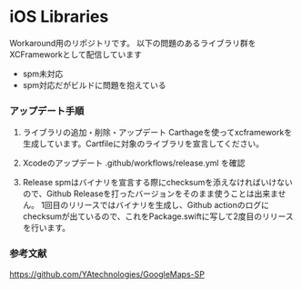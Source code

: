 # iOS Libraries

Workaround用のリポジトリです。
以下の問題のあるライブラリ群をXCFrameworkとして配信しています
- spm未対応
- spm対応だがビルドに問題を抱えている

### アップデート手順
1. ライブラリの追加・削除・アップデート
Carthageを使ってxcframeworkを生成しています。Cartfileに対象のライブラリを宣言してください。

2. Xcodeのアップデート
.github/workflows/release.yml を確認

3. Release
spmはバイナリを宣言する際にchecksumを添えなければいけないので、Github Releaseを打ったバージョンをそのまま使うことは出来ません。
1回目のリリースではバイナリを生成し、Github actionのログにchecksumが出ているので、これをPackage.swiftに写して2度目のリリースを行います。


### 参考文献
https://github.com/YAtechnologies/GoogleMaps-SP

